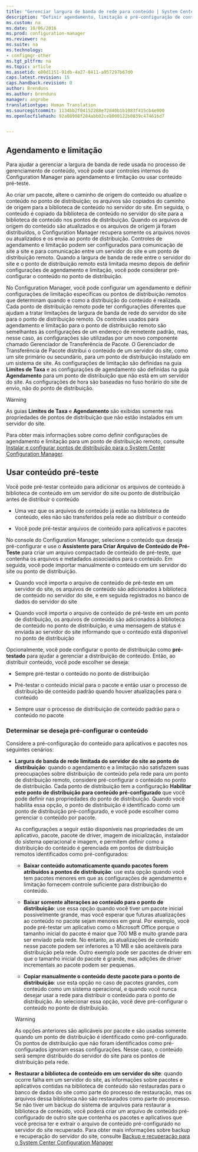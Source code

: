 ```yaml
---
title: "Gerenciar largura de banda de rede para conteúdo | System Center Configuration Manager"
description: "Definir agendamento, limitação e pré-configuração de conteúdo para o System Center Configuration Manager."
ms.custom: na
ms.date: 10/06/2016
ms.prod: configuration-manager
ms.reviewer: na
ms.suite: na
ms.technology:
- configmgr-other
ms.tgt_pltfrm: na
ms.topic: article
ms.assetid: e80d1151-91db-4a27-8411-a957297b67d0
caps.latest.revision: 15
caps.handback.revision: 0
author: Brenduns
ms.author: brenduns
manager: angrobe
translationtype: Human Translation
ms.sourcegitcommit: 1134bb2f04152288e72d40b1b1083f415cb4e900
ms.openlocfilehash: 92a08908f284abb02ce8000122b0839c474616d7


---
```


##  <a name="a-namebkmkplanningforthrottlingascheduling-and-throttling"></a><a name="BKMK_PlanningForThrottling"></a>Agendamento e limitação  
 Para ajudar a gerenciar a largura de banda de rede usada no processo de gerenciamento de conteúdo, você pode usar controles internos do Configuration Manager para agendamento e limitação ou usar conteúdo pré-teste.  

 Ao criar um pacote, altere o caminho de origem do conteúdo ou atualize o conteúdo no ponto de distribuição; os arquivos são copiados do caminho de origem para a biblioteca de conteúdo no servidor do site. Em seguida, o conteúdo é copiado da biblioteca de conteúdo no servidor do site para a biblioteca de conteúdo nos pontos de distribuição. Quando os arquivos de origem do conteúdo são atualizados e os arquivos de origem já foram distribuídos, o Configuration Manager recupera somente os arquivos novos ou atualizados e os envia ao ponto de distribuição. Controles de agendamento e limitação podem ser configurados para comunicação de site a site e para comunicação entre um servidor do site e um ponto de distribuição remoto. Quando a largura de banda de rede entre o servidor do site e o ponto de distribuição remoto está limitada mesmo depois de definir configurações de agendamento e limitação, você pode considerar pré-configurar o conteúdo no ponto de distribuição.  

 No Configuration Manager, você pode configurar um agendamento e definir configurações de limitação específicas ou pontos de distribuição remotos que determinam quando e como a distribuição do conteúdo é realizada. Cada ponto de distribuição remoto pode ter configurações diferentes que ajudam a tratar limitações de largura de banda de rede do servidor do site para o ponto de distribuição remoto. Os controles usados para agendamento e limitação para o ponto de distribuição remoto são semelhantes às configurações de um endereço de remetente padrão, mas, nesse caso, as configurações são utilizadas por um novo componente chamado Gerenciador de Transferência de Pacote. O Gerenciador de Transferência de Pacote distribui o conteúdo de um servidor do site, como um site primário ou secundário, para um ponto de distribuição instalado em um sistema de site. As configurações de limitação são definidas na guia **Limites de Taxa** e as configurações de agendamento são definidas na guia **Agendamento** para um ponto de distribuição que não está em um servidor do site. As configurações de hora são baseadas no fuso horário do site de envio, não do ponto de distribuição.  

> [!WARNING]  
>  As guias **Limites de Taxa** e **Agendamento** são exibidas somente nas propriedades de pontos de distribuição que não estão instalados em um servidor do site.  

Para obter mais informações sobre como definir configurações de agendamento e limitação para um ponto de distribuição remoto, consulte [Instalar e configurar pontos de distribuição para o System Center Configuration Manager](/sccm/core/servers/deploy/configure/install-and-configure-distribution-points).  

##  <a name="a-namebkmkprestagingcontentaprestaged-content"></a><a name="BKMK_PrestagingContent"></a>Usar conteúdo pré-teste  
 Você pode pré-testar conteúdo para adicionar os arquivos de conteúdo à biblioteca de conteúdo em um servidor do site ou ponto de distribuição antes de distribuir o conteúdo  

-   Uma vez que os arquivos de conteúdo já estão na biblioteca de conteúdo, eles não são transferidos pela rede ao distribuir o conteúdo  

-   Você pode pré-testar arquivos de conteúdo para aplicativos e pacotes  

No console do Configuration Manager, selecione o conteúdo que deseja pré-configurar e use o **Assistente para Criar Arquivo de Conteúdo de Pré-Teste** para criar um arquivo compactado de conteúdo de pré-teste, que contenha os arquivos e metadados associados para o conteúdo. Em seguida, você pode importar manualmente o conteúdo em um servidor do site ou ponto de distribuição.  

-   Quando você importa o arquivo de conteúdo de pré-teste em um servidor do site, os arquivos de conteúdo são adicionados à biblioteca de conteúdo no servidor do site, e em seguida registrados no banco de dados do servidor do site  

-   Quando você importa o arquivo de conteúdo de pré-teste em um ponto de distribuição, os arquivos de conteúdo são adicionados à biblioteca de conteúdo no ponto de distribuição, e uma mensagem de status é enviada ao servidor do site informando que o conteúdo está disponível no ponto de distribuição  

Opcionalmente, você pode configurar o ponto de distribuição como **pré-testado** para ajudar a gerenciar a distribuição de conteúdo. Então, ao distribuir conteúdo, você pode escolher se deseja:  

-   Sempre pré-testar o conteúdo no ponto de distribuição  

-   Pré-testar o conteúdo inicial para o pacote e então usar o processo de distribuição de conteúdo padrão quando houver atualizações para o conteúdo  

-   Sempre usar o processo de distribuição de conteúdo padrão para o conteúdo no pacote  

###  <a name="a-namebkmkdeterminetoprestagecontentadetermine-whether-to-prestage-content"></a><a name="BKMK_DetermineToPrestageContent"></a>Determinar se deseja pré-configurar o conteúdo  
 Considere a pré-configuração do conteúdo para aplicativos e pacotes nos seguintes cenários:  

-   **Largura de banda de rede limitada do servidor do site ao ponto de distribuição**: quando o agendamento e a limitação não satisfazem suas preocupações sobre distribuição de conteúdo pela rede para um ponto de distribuição remoto, considere pré-configurar o conteúdo no ponto de distribuição. Cada ponto de distribuição tem a configuração **Habilitar este ponto de distribuição para conteúdo pré-configurado** que você pode definir nas propriedades do ponto de distribuição. Quando você habilita essa opção, o ponto de distribuição é identificado como um ponto de distribuição pré-configurado, e você pode escolher como gerenciar o conteúdo por pacote.  

     As configurações a seguir estão disponíveis nas propriedades de um aplicativo, pacote, pacote de driver, imagem de inicialização, instalador do sistema operacional e imagem, e permitem definir como a distribuição do conteúdo é gerenciada em pontos de distribuição remotos identificados como pré-configurados:  

    -   **Baixar conteúdo automaticamente quando pacotes forem atribuídos a pontos de distribuição**: use esta opção quando você tem pacotes menores em que as configurações de agendamento e limitação fornecem controle suficiente para distribuição do conteúdo.  

    -   **Baixar somente alterações ao conteúdo para o ponto de distribuição**: use essa opção quando você tiver um pacote inicial possivelmente grande, mas você esperar que futuras atualizações ao conteúdo no pacote sejam menores em geral. Por exemplo, você pode pré-testar um aplicativo como o Microsoft Office porque o tamanho inicial do pacote é maior que 700 MB e muito grande para ser enviado pela rede. No entanto, as atualizações de conteúdo nesse pacote podem ser inferiores a 10 MB e são aceitáveis para distribuição pela rede. Outro exemplo pode ser pacotes de driver em que o tamanho inicial do pacote é grande, mas adições de driver incrementais ao pacote podem ser pequenas.  

    -   **Copiar manualmente o conteúdo deste pacote para o ponto de distribuição**: use esta opção no caso de pacotes grandes, com conteúdo como um sistema operacional, e quando você nunca desejar usar a rede para distribuir o conteúdo para o ponto de distribuição. Ao selecionar essa opção, você deve pré-configurar o conteúdo no ponto de distribuição.  

    > [!WARNING]  
    >  As opções anteriores são aplicáveis por pacote e são usadas somente quando um ponto de distribuição é identificado como pré-configurado. Os pontos de distribuição que não foram identificados como pré-configurados ignoram essas configurações. Nesse caso, o conteúdo será sempre distribuído do servidor do site para os pontos de distribuição pela rede.  

-   **Restaurar a biblioteca de conteúdo em um servidor do site**: quando ocorre falha em um servidor do site, as informações sobre pacotes e aplicativos contidas na biblioteca de conteúdo são restauradas para o banco de dados do site como parte do processo de restauração, mas os arquivos dessa biblioteca não são restaurados como parte do processo. Se não tiver um backup do sistema de arquivos para restaurar a biblioteca de conteúdo, você poderá criar um arquivo de conteúdo pré-configurado de outro site que contenha os pacotes e aplicativos que você precisa ter e extrair o arquivo de conteúdo pré-configurado no servidor do site recuperado. Para obter mais informações sobre backup e recuperação do servidor do site, consulte [Backup e recuperação para o System Center Configuration Manager](/sccm/protect/understand/backup-and-recovery)  



<!--HONumber=Nov16_HO1-->



